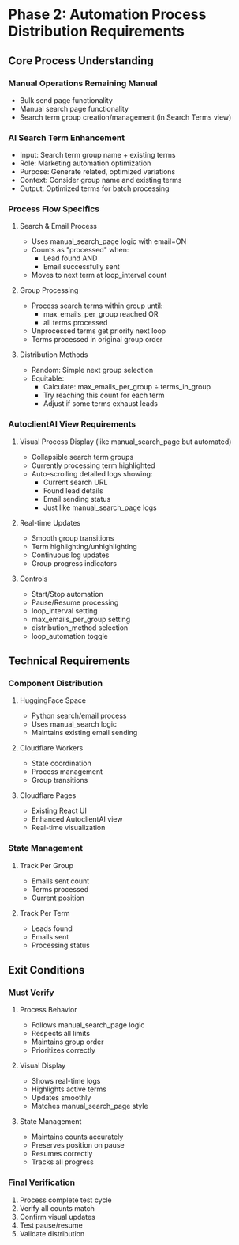 # Phase 2: Automation Process Distribution Requirements

## Core Process Understanding

### Manual Operations Remaining Manual
- Bulk send page functionality
- Manual search page functionality
- Search term group creation/management (in Search Terms view)

### AI Search Term Enhancement
- Input: Search term group name + existing terms
- Role: Marketing automation optimization
- Purpose: Generate related, optimized variations
- Context: Consider group name and existing terms
- Output: Optimized terms for batch processing

### Process Flow Specifics
1. Search & Email Process
   - Uses manual_search_page logic with email=ON
   - Counts as "processed" when:
     - Lead found AND
     - Email successfully sent
   - Moves to next term at loop_interval count

2. Group Processing
   - Process search terms within group until:
     - max_emails_per_group reached OR
     - all terms processed
   - Unprocessed terms get priority next loop
   - Terms processed in original group order

3. Distribution Methods
   - Random: Simple next group selection
   - Equitable: 
     - Calculate: max_emails_per_group ÷ terms_in_group
     - Try reaching this count for each term
     - Adjust if some terms exhaust leads

### AutoclientAI View Requirements
1. Visual Process Display (like manual_search_page but automated)
   - Collapsible search term groups
   - Currently processing term highlighted
   - Auto-scrolling detailed logs showing:
     - Current search URL
     - Found lead details
     - Email sending status
     - Just like manual_search_page logs

2. Real-time Updates
   - Smooth group transitions
   - Term highlighting/unhighlighting
   - Continuous log updates
   - Group progress indicators

3. Controls
   - Start/Stop automation
   - Pause/Resume processing
   - loop_interval setting
   - max_emails_per_group setting
   - distribution_method selection
   - loop_automation toggle

## Technical Requirements

### Component Distribution
1. HuggingFace Space
   - Python search/email process
   - Uses manual_search logic
   - Maintains existing email sending

2. Cloudflare Workers
   - State coordination
   - Process management
   - Group transitions

3. Cloudflare Pages
   - Existing React UI
   - Enhanced AutoclientAI view
   - Real-time visualization

### State Management
1. Track Per Group
   - Emails sent count
   - Terms processed
   - Current position

2. Track Per Term
   - Leads found
   - Emails sent
   - Processing status

## Exit Conditions

### Must Verify
1. Process Behavior
   - Follows manual_search_page logic
   - Respects all limits
   - Maintains group order
   - Prioritizes correctly

2. Visual Display
   - Shows real-time logs
   - Highlights active terms
   - Updates smoothly
   - Matches manual_search_page style

3. State Management
   - Maintains counts accurately
   - Preserves position on pause
   - Resumes correctly
   - Tracks all progress

### Final Verification
1. Process complete test cycle
2. Verify all counts match
3. Confirm visual updates
4. Test pause/resume
5. Validate distribution 